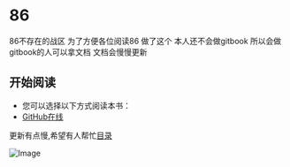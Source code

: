 # 86
86不存在的战区
为了方便各位阅读86
做了这个
本人还不会做gitbook
所以会做gitbook的人可以拿文档
文档会慢慢更新

## 开始阅读

- 您可以选择以下方式阅读本书：
- [GitHub在线](./86第一卷上/README.md)


更新有点慢,希望有人帮忙[目录](meandyou.md)


![Image](https://github.com/Zzx229/86/8b82b9014a90f6031ad038b13212b31bb151ede0.jpeg)

